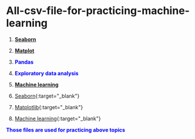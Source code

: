 # All-csv-file-for-practicing-machine-learning

1. **[Seaborn](https://github.com/romantalukdar346/Seaborn)**
2. **[Matplot](https://github.com/romantalukdar346/Matplotlib)**
3. **<font color="blue">Pandas</font>**
4. **<font color="blue">Exploratory data analysis</font>**
5. **[Machine learning](https://github.com/romantalukdar346/Machine_learning)**


1. [Seaborn](https://github.com/romantalukdar346/Seaborn){:target="_blank"}
2. [Matplotlib](https://github.com/romantalukdar346/Matplotlib){:target="_blank"}
3. [Machine learning](https://github.com/romantalukdar346/Machine_learning){:target="_blank"}


<font color="blue">**Those files are used for practicing above topics**</font>

